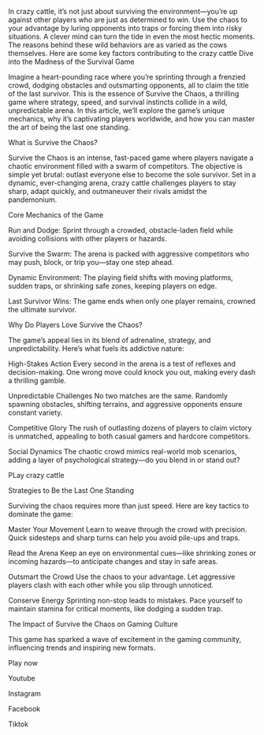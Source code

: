 In crazy cattle, it’s not just about surviving the environment—you’re up against other players who are just as determined to win. Use the chaos to your advantage by luring opponents into traps or forcing them into risky situations. A clever mind can turn the tide in even the most hectic moments.
The reasons behind these wild behaviors are as varied as the cows themselves. Here are some key factors contributing to the crazy cattle Dive into the Madness of the Survival Game

Imagine a heart-pounding race where you’re sprinting through a frenzied crowd, dodging obstacles and outsmarting opponents, all to claim the title of the last survivor. This is the essence of Survive the Chaos, a thrilling game where strategy, speed, and survival instincts collide in a wild, unpredictable arena. In this article, we’ll explore the game’s unique mechanics, why it’s captivating players worldwide, and how you can master the art of being the last one standing.

What is Survive the Chaos?

Survive the Chaos is an intense, fast-paced game where players navigate a chaotic environment filled with a swarm of competitors. The objective is simple yet brutal: outlast everyone else to become the sole survivor. Set in a dynamic, ever-changing arena, crazy cattle challenges players to stay sharp, adapt quickly, and outmaneuver their rivals amidst the pandemonium.

Core Mechanics of the Game

Run and Dodge: Sprint through a crowded, obstacle-laden field while avoiding collisions with other players or hazards.

Survive the Swarm: The arena is packed with aggressive competitors who may push, block, or trip you—stay one step ahead.

Dynamic Environment: The playing field shifts with moving platforms, sudden traps, or shrinking safe zones, keeping players on edge.

Last Survivor Wins: The game ends when only one player remains, crowned the ultimate survivor.

Why Do Players Love Survive the Chaos?

The game’s appeal lies in its blend of adrenaline, strategy, and unpredictability. Here’s what fuels its addictive nature:

High-Stakes Action
Every second in the arena is a test of reflexes and decision-making. One wrong move could knock you out, making every dash a thrilling gamble.

Unpredictable Challenges
No two matches are the same. Randomly spawning obstacles, shifting terrains, and aggressive opponents ensure constant variety.

Competitive Glory
The rush of outlasting dozens of players to claim victory is unmatched, appealing to both casual gamers and hardcore competitors.

Social Dynamics
The chaotic crowd mimics real-world mob scenarios, adding a layer of psychological strategy—do you blend in or stand out?

PLay crazy cattle

Strategies to Be the Last One Standing

Surviving the chaos requires more than just speed. Here are key tactics to dominate the game:

Master Your Movement
Learn to weave through the crowd with precision. Quick sidesteps and sharp turns can help you avoid pile-ups and traps.

Read the Arena
Keep an eye on environmental cues—like shrinking zones or incoming hazards—to anticipate changes and stay in safe areas.

Outsmart the Crowd
Use the chaos to your advantage. Let aggressive players clash with each other while you slip through unnoticed.

Conserve Energy
Sprinting non-stop leads to mistakes. Pace yourself to maintain stamina for critical moments, like dodging a sudden trap.

The Impact of Survive the Chaos on Gaming Culture

This game has sparked a wave of excitement in the gaming community, influencing trends and inspiring new formats.

Play now

Youtube

Instagram

Facebook

Tiktok
